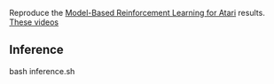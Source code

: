 Reproduce the [Model-Based Reinforcement Learning for Atari](https://arxiv.org/abs/1903.00374) results. [These videos](https://sites.google.com/corp/view/modelbasedrlatari/home)

## Inference
bash inference.sh